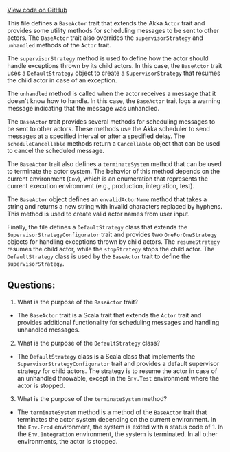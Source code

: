 [View code on GitHub](https://github.com/alephium/alephium/util/src/main/scala/org/alephium/util/BaseActor.scala)

This file defines a `BaseActor` trait that extends the Akka `Actor` trait and provides some utility methods for scheduling messages to be sent to other actors. The `BaseActor` trait also overrides the `supervisorStrategy` and `unhandled` methods of the `Actor` trait.

The `supervisorStrategy` method is used to define how the actor should handle exceptions thrown by its child actors. In this case, the `BaseActor` trait uses a `DefaultStrategy` object to create a `SupervisorStrategy` that resumes the child actor in case of an exception.

The `unhandled` method is called when the actor receives a message that it doesn't know how to handle. In this case, the `BaseActor` trait logs a warning message indicating that the message was unhandled.

The `BaseActor` trait provides several methods for scheduling messages to be sent to other actors. These methods use the Akka scheduler to send messages at a specified interval or after a specified delay. The `scheduleCancellable` methods return a `Cancellable` object that can be used to cancel the scheduled message.

The `BaseActor` trait also defines a `terminateSystem` method that can be used to terminate the actor system. The behavior of this method depends on the current environment (`Env`), which is an enumeration that represents the current execution environment (e.g., production, integration, test).

The `BaseActor` object defines an `envalidActorName` method that takes a string and returns a new string with invalid characters replaced by hyphens. This method is used to create valid actor names from user input.

Finally, the file defines a `DefaultStrategy` class that extends the `SupervisorStrategyConfigurator` trait and provides two `OneForOneStrategy` objects for handling exceptions thrown by child actors. The `resumeStrategy` resumes the child actor, while the `stopStrategy` stops the child actor. The `DefaultStrategy` class is used by the `BaseActor` trait to define the `supervisorStrategy`.
## Questions: 
 1. What is the purpose of the `BaseActor` trait?
- The `BaseActor` trait is a Scala trait that extends the `Actor` trait and provides additional functionality for scheduling messages and handling unhandled messages.

2. What is the purpose of the `DefaultStrategy` class?
- The `DefaultStrategy` class is a Scala class that implements the `SupervisorStrategyConfigurator` trait and provides a default supervisor strategy for child actors. The strategy is to resume the actor in case of an unhandled throwable, except in the `Env.Test` environment where the actor is stopped.

3. What is the purpose of the `terminateSystem` method?
- The `terminateSystem` method is a method of the `BaseActor` trait that terminates the actor system depending on the current environment. In the `Env.Prod` environment, the system is exited with a status code of 1. In the `Env.Integration` environment, the system is terminated. In all other environments, the actor is stopped.